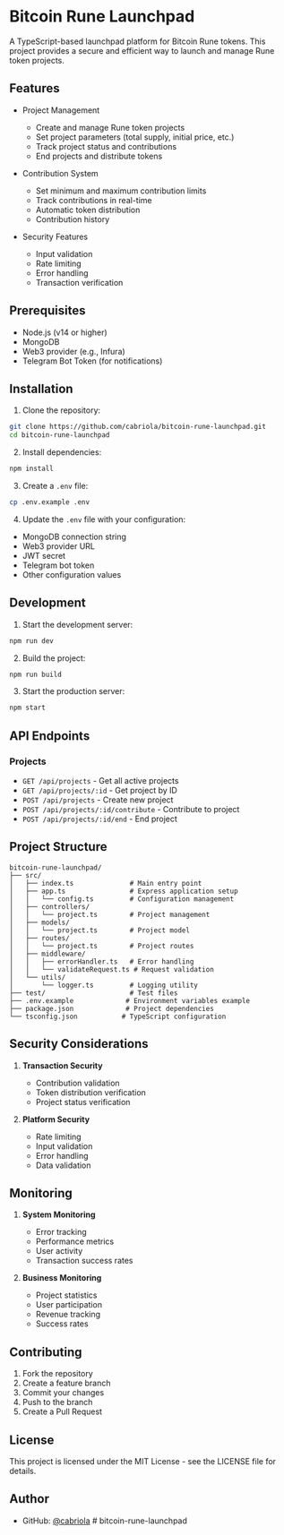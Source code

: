 # Bitcoin Rune Launchpad

A TypeScript-based launchpad platform for Bitcoin Rune tokens. This project provides a secure and efficient way to launch and manage Rune token projects.

## Features

- Project Management
  - Create and manage Rune token projects
  - Set project parameters (total supply, initial price, etc.)
  - Track project status and contributions
  - End projects and distribute tokens

- Contribution System
  - Set minimum and maximum contribution limits
  - Track contributions in real-time
  - Automatic token distribution
  - Contribution history

- Security Features
  - Input validation
  - Rate limiting
  - Error handling
  - Transaction verification

## Prerequisites

- Node.js (v14 or higher)
- MongoDB
- Web3 provider (e.g., Infura)
- Telegram Bot Token (for notifications)

## Installation

1. Clone the repository:
```bash
git clone https://github.com/cabriola/bitcoin-rune-launchpad.git
cd bitcoin-rune-launchpad
```

2. Install dependencies:
```bash
npm install
```

3. Create a `.env` file:
```bash
cp .env.example .env
```

4. Update the `.env` file with your configuration:
- MongoDB connection string
- Web3 provider URL
- JWT secret
- Telegram bot token
- Other configuration values

## Development

1. Start the development server:
```bash
npm run dev
```

2. Build the project:
```bash
npm run build
```

3. Start the production server:
```bash
npm start
```

## API Endpoints

### Projects

- `GET /api/projects` - Get all active projects
- `GET /api/projects/:id` - Get project by ID
- `POST /api/projects` - Create new project
- `POST /api/projects/:id/contribute` - Contribute to project
- `POST /api/projects/:id/end` - End project

## Project Structure

```
bitcoin-rune-launchpad/
├── src/
│   ├── index.ts              # Main entry point
│   ├── app.ts                # Express application setup
│   │   └── config.ts         # Configuration management
│   ├── controllers/
│   │   └── project.ts        # Project management
│   ├── models/
│   │   └── project.ts        # Project model
│   ├── routes/
│   │   └── project.ts        # Project routes
│   ├── middleware/
│   │   ├── errorHandler.ts   # Error handling
│   │   └── validateRequest.ts # Request validation
│   └── utils/
│       └── logger.ts         # Logging utility
├── test/                     # Test files
├── .env.example             # Environment variables example
├── package.json             # Project dependencies
└── tsconfig.json           # TypeScript configuration
```

## Security Considerations

1. **Transaction Security**
   - Contribution validation
   - Token distribution verification
   - Project status verification

2. **Platform Security**
   - Rate limiting
   - Input validation
   - Error handling
   - Data validation

## Monitoring

1. **System Monitoring**
   - Error tracking
   - Performance metrics
   - User activity
   - Transaction success rates

2. **Business Monitoring**
   - Project statistics
   - User participation
   - Revenue tracking
   - Success rates

## Contributing

1. Fork the repository
2. Create a feature branch
3. Commit your changes
4. Push to the branch
5. Create a Pull Request

## License

This project is licensed under the MIT License - see the LICENSE file for details.

## Author

- GitHub: [@cabriola](https://github.com/cabriola) #   b i t c o i n - r u n e - l a u n c h p a d  
 